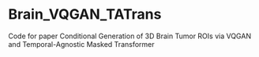 # Brain_VQGAN_TATrans
Code for paper Conditional Generation of 3D Brain Tumor ROIs via VQGAN and Temporal-Agnostic Masked Transformer
